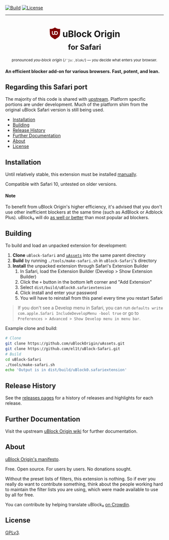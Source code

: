 [![Build](https://travis-ci.org/el1t/uBlock-Safari.svg?branch=master)](https://travis-ci.org/el1t/uBlock-Safari)
[![License](https://img.shields.io/badge/License-GPLv3-blue.svg)](https://github.com/gorhill/uBlock/blob/master/LICENSE.txt)

***

<h1 align="center">
<sub>
<img  src="https://raw.githubusercontent.com/gorhill/uBlock/master/doc/img/icon38@2x.png"
      height="38"
      width="38">
</sub>
uBlock Origin<br>
<small>for Safari</small>
</h1>
<p align="center">
<sup> <!-- Pronounciation -->
      pronounced <i>you-block origin</i> (<code>/ˈjuːˌblɒk/</code>) — <i>you</i> decide what enters your browser.
</sup>
</p>


**An efficient blocker add-on for various browsers. Fast, potent, and lean.**

## Regarding this Safari port

The majority of this code is shared with [upstream](https://github.com/gorhill/uBlock). Platform specific portions are under development.
Much of the platform shim from the original uBlock Safari version is still being used.

* [Installation](#installation)
* [Building](#building)
* [Release History](#release-history)
* [Further Documentation](#further-documentation)
* [About](#about)
* [License](#license)

## Installation

Until relatively stable, this extension must be installed [manually](https://github.com/el1t/uBlock-Safari/tree/safari/dist#install).

Compatible with Safari 10, untested on older versions.

#### Note

To benefit from uBlock Origin's higher efficiency, it's advised that you don't use other inefficient blockers at the same time (such as AdBlock or Adblock Plus). uBlock₀ will do [as well or better](#blocking) than most popular ad blockers.

## Building

To build and load an unpacked extension for development:

1. **Clone** `uBlock-Safari` and [`uAssets`](https://github.com/uBlockOrigin/uAssets) into the same parent directory
1. **Build** by running `./tools/make-safari.sh` in `uBlock-Safari`'s directory
1. **Install** the unpacked extension through Safari's Extension Builder
    1. In Safari, load the Extension Builder (Develop > Show Extension Builder)
    1. Click the `+` button in the bottom left corner and "Add Extension"
    1. Select `dist/build/uBlock0.safariextension`
    1. Click install and enter your password
    1. You will have to reinstall from this panel every time you restart Safari

> If you don't see a Develop menu in Safari, you can run
> `defaults write com.apple.Safari IncludeDevelopMenu -bool true`
> or go to `Preferences > Advanced > Show Develop menu in menu bar`.

Example clone and build:

```bash
# Clone
git clone https://github.com/uBlockOrigin/uAssets.git
git clone https://github.com/el1t/uBlock-Safari.git
# Build
cd uBlock-Safari
./tools/make-safari.sh
echo 'Output is in dist/build/uBlock0.safariextension'
```

## Release History

See the [releases pages](https://github.com/el1t/uBlock-Safari/releases) for a history of releases and highlights for each release.

## Further Documentation

Visit the upstream [uBlock Origin wiki](https://github.com/gorhill/uBlock/wiki) for further documentation.

## About

[uBlock Origin's manifesto](MANIFESTO.md).

Free. Open source. For users by users. No donations sought.

Without the preset lists of filters, this extension is nothing. So if ever you
really do want to contribute something, think about the people working hard
to maintain the filter lists you are using, which were made available to use by
all for free.

You can contribute by helping translate uBlock₀ [on Crowdin](https://crowdin.net/project/ublock).

## License

[GPLv3](https://github.com/gorhill/uBlock/blob/master/LICENSE.txt).
